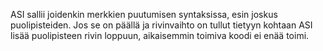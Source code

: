 ASI sallii joidenkin merkkien puutumisen syntaksissa, 
esin joskus puolipisteiden. Jos se on päällä ja
rivinvaihto on tullut tietyyn kohtaan ASI lisää 
puolipisteen rivin loppuun, aikaisemmin toimiva koodi ei
enää toimi.


